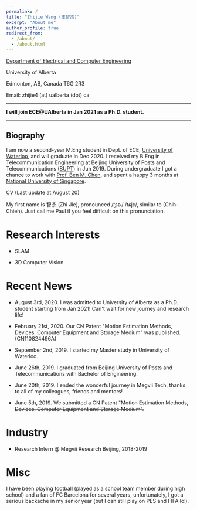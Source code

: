 ```yaml
---
permalink: /
title: "Zhijie Wang (王智杰)"
excerpt: "About me"
author_profile: true
redirect_from: 
  - /about/
  - /about.html
---
```


[Department of Electrical and Computer Engineering](https://www.ualberta.ca/engineering/electrical-computer-engineering/index.html)

University of Alberta

Edmonton, AB, Canada T6G 2R3

Email: zhijie4 (at) ualberta (dot) ca

--------------------------------------------------------

**I will join ECE@UAlberta in Jan 2021 as a Ph.D. student.**

--------------------------------------------------------
## Biography

I am now a second-year M.Eng student in Dept. of ECE, <a href="https://uwaterloo.ca/" target="_blank">University of Waterloo</a>, and will graduate in Dec 2020. I received my B.Eng in Telecommunication Engineering at Beijing University of Posts and Telecommunications (<a href="https://english.bupt.edu.cn/" target="_blank">BUPT</a>) in Jun 2019. During undergraduate I got a chance to work with <a href="https:/bmchen.net/" target="_blank">Prof. Ben M. Chen</a>, and spent a happy 3 months at <a href="https://nus.edu.sg/" target="_blank">National University of Singapore</a>.

<a href="http://paulwong16.github.io/files/Resume.pdf" target="_blank">CV</a> (Last update at August 20)

My first name is 智杰 (Zhi Jie), pronounced /ʈʂɚ/ /tɕjɛ/, similar to (Chih-Chieh). Just call me Paul if you feel difficult on this pronunciation.

# Research Interests #

* SLAM

* 3D Computer Vision

# Recent News #

* August 3rd, 2020. I was admitted to University of Alberta as a Ph.D. student starting from Jan 2021! Can't wait for new journey and research life!

* February 21st, 2020. Our CN Patent "Motion Estimation Methods, Devices, Computer Equipment and Storage Medium" was published. (CN110824496A)

* September 2nd, 2019. I started my Master study in University of Waterloo.

* June 26th, 2019. I graduated from Beijing University of Posts and Telecommunications with Bachelor of Engineering.

* June 20th, 2019. I ended the wonderful journey in Megvii Tech, thanks to all of my colleagues, friends and mentors!

* <del>June 5th, 2019. We submitted a CN Patent "Motion Estimation Methods, Devices, Computer Equipment and Storage Medium".</del>


# Industry

- Research Intern @ Megvii Research Beijing, 2018-2019

# Misc

I have been playing football (played as a school team member during high school) and a fan of FC Barcelona for several years, unfortunately, I got a serious backache in my senior year (but I can still play on PES and FIFA lol).